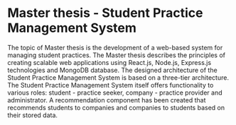 # Master thesis - Student Practice Management System

The topic of Master thesis is the development of a web-based system for managing student practices. The Master thesis describes the principles of creating scalable web applications using React.js, Node.js, Express.js technologies and MongoDB database. The designed architecture of the Student Practice Management System is based on a three-tier architecture. The Student Practice Management System itself offers functionality to various roles: student - practice seeker, company - practice provider and administrator. A recommendation component has been created that recommends students to companies and companies to students based on their stored data. 

